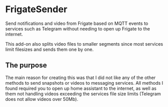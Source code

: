 # FrigateSender
Send notifications and video from Frigate based on MQTT events to services such as Telegram without needing to open up Frigate to the internet.

This add-on also splits video files to smaller segments since most services limit filesizes and sends them one by one.

## The purpose
The main reason for creating this was that I did not like any of the other methods to send snapshots or videos to messaging services. All methods I found required you 
to open up home assistant to the internet, as well as them not handling videos exceeding the services file size limits (Telegram does not allow videos over 50Mb).
